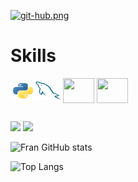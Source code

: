 [![git-hub.png](https://i.postimg.cc/pLtGn7qw/git-hub.png)](https://postimg.cc/QH0k26Lm)


### <h1> Skills </h1>
 <img align="center" alt="" height="30" width="40" src="https://raw.githubusercontent.com/devicons/devicon/master/icons/python/python-original.svg"><img align="center" alt="" height="30" width="40" src="https://raw.githubusercontent.com/devicons/devicon/master/icons/mysql/mysql-original.svg"> <img align="center" alt="" height="40" width="50" src="https://static.djangoproject.com/img/logos/django-logo-negative.svg">  <img align="center" alt="" height="40" width="50" src="https://upload.wikimedia.org/wikipedia/commons/e/ed/Pandas_logo.svg">
##
  <a href = "mailto:gidaszewskifranco@gmail.com"><img src="https://img.shields.io/badge/-Gmail-%23333?style=for-the-badge&logo=gmail&logoColor=red" target="_blank"></a>
  <a href="https://www.linkedin.com/in/franco-gidaszewski/" target="_blank"><img src="https://img.shields.io/badge/-LinkedIn-%230077B5?style=for-the-badge&logo=linkedin&logoColor=white" target="_blank"></a> 

![Fran GitHub stats](https://github-readme-stats.vercel.app/api?username=gidaszewski&count_private=true&custom_title=Franco&nbsp;GitHub&nbsp;Stats&bg_color=100,7a7a7a,f7cac9&title_color=fff&text_color=fff)

![Top Langs](https://github-readme-stats.vercel.app/api/top-langs/?username=gidaszewski&layout=compact&custom_title=Lenguajes&nbsp;m%C3%A1s&nbsp;utilizados%20%E2%8C%A8%EF%B8%8F&bg_color=100,7a7a7a,92a8d1&title_color=fff&text_color=fff)

